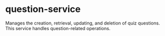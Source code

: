 # question-service
Manages the creation, retrieval, updating, and deletion of quiz questions. This service handles question-related operations.
